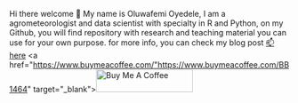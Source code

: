 Hi there welcome 👋 My name is Oluwafemi Oyedele, I am a agrometeorologist and data scientist with specialty in R and Python, on my Github, you will find repository with research and teaching material you can use for your own purpose. for more info, you can check my blog post [📫here](statisticalinference.netlify.app)
<a href="https://www.buymeacoffee.com/"https://www.buymeacoffee.com/BB1464" target="_blank"><img src="https://cdn.buymeacoffee.com/buttons/default-orange.png" alt="Buy Me A Coffee" height="41" width="174"></a>
